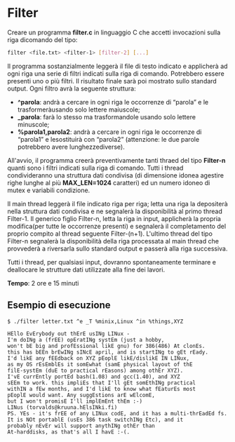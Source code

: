 # Filter
Creare un programma **filter.c** in linguaggio C che accetti invocazioni sulla riga dicomando del tipo:
```bash
filter <file.txt> <filter-1> [filter-2] [...]
```

Il programma sostanzialmente leggerà il file di testo indicato e applicherà ad ogni riga una serie di filtri indicati sulla riga di comando. Potrebbero essere presenti uno o più filtri. Il risultato finale sarà poi mostrato sullo standard output. Ogni filtro avrà la seguente struttura:
- **^parola**: andrà a cercare in ogni riga le occorrenze di “parola” e le trasformeràusando solo lettere maiuscole;
- **_parola**: farà lo stesso ma trasformandole usando solo lettere minuscole;
- **%parola1,parola2**: andrà a cercare in ogni riga le occorrenze di “parola1” e lesostituirà con “parola2” (attenzione: le due parole potrebbero avere lunghezzediverse).

All'avvio, il programma creerà preventivamente tanti thraed del tipo **Filter-n** quanti sono i filtri indicati sulla riga di comando. Tutti i thread condivideranno una struttura dati condivisa (di dimensione idonea agestire righe lunghe al più **MAX_LEN=1024** caratteri) ed un numero idoneo di mutex e variabili condizione.

Il main thread leggerà il file indicato riga per riga; letta una riga la depositerà nella struttura dati condivisa e ne segnalerà la disponibilità al primo thread Filter-1. Il generico figlio Filter-n, letta la riga in input, applicherà la propria modifica(per tutte le occorrenze presenti) e segnalerà il completamento del proprio compito al thread seguente Filter-(n+1). L'ultimo thread del tipo Filter-n segnalerà la disponibilità della riga processata al main thread che provvederà a riversarla sullo standard output e passerà alla riga successiva.

Tutti i thread, per qualsiasi input, dovranno spontaneamente terminare e deallocare le strutture dati utilizzate alla fine dei lavori.

**Tempo**: 2 ore e 15 minuti

## Esempio di esecuzione
```
$ ./filter letter.txt ^e _T %minix,Linux ^in %things,XYZ

HEllo EvErybody out thErE usINg LINux -
I'm doINg a (frEE) opEratINg systEm (just a hobby,
won't bE big and profEssional likE gnu) for 386(486) At clonEs.
this has bEEn brEwINg sINcE april, and is startINg to gEt rEady.
I'd likE any fEEdback on XYZ pEoplE likE/dislikE IN LINux,
as my OS rEsEmblEs it somEwhat (samE physical layout of thE
filE-systEm (duE to practical rEasons) among othEr XYZ).
I'vE currEntly portEd bash(1.08) and gcc(1.40), and XYZ
sEEm to work. this impliEs that I'll gEt somEthINg practical
withIN a fEw months, and I'd likE to know what fEaturEs most
pEoplE would want. Any suggEstions arE wElcomE,
but I won't promisE I'll implEmEnt thEm :-)
LINus (torvalds@kruuna.hElsINki.fi)
PS. YEs - it's frEE of any LINux codE, and it has a multi-thrEadEd fs.
It is NOt portablE (usEs 386 task switchINg Etc), and it
probably nEvEr will support anythINg othEr than
At-harddisks, as that's all I havE :-(.
```